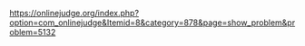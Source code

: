 https://onlinejudge.org/index.php?option=com_onlinejudge&Itemid=8&category=878&page=show_problem&problem=5132